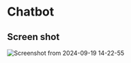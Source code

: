 # Chatbot  

## Screen shot  

![Screenshot from 2024-09-19 14-22-55](https://github.com/user-attachments/assets/d196973f-e200-4db8-bf48-9ed03e9d2b10)
